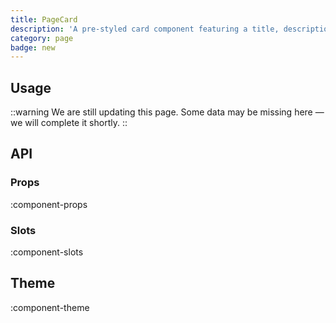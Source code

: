 ```yaml
---
title: PageCard
description: 'A pre-styled card component featuring a title, description, and optional link.'
category: page
badge: new
---
```


## Usage

::warning
We are still updating this page. Some data may be missing here — we will complete it shortly.
::

## API

### Props

:component-props

### Slots

:component-slots

## Theme

:component-theme
